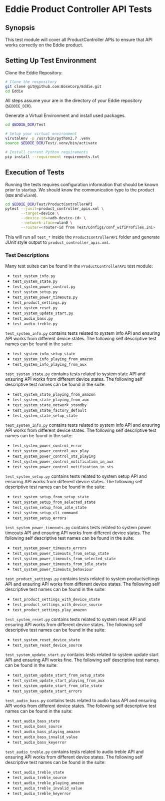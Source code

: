# Eddie Product Controller API Tests

## Synopsis
This test module will cover all ProductController APIs to ensure that API works correctly on the Eddie product. 


## Setting Up Test Environment

Clone the Eddie Repository:
```bash
# Clone the respository
git clone git@github.com:BoseCorp/Eddie.git
cd Eddie
```
All steps assume your are in the directory of your Eddie repository (`$EDDIE_DIR`).

Generate a Virtual Environment and install used packages.
```bash
cd $EDDIE_DIR/Test

# Setup your virtual environment
virutalenv -p /usr/bin/python2.7 .venv
source $EDDIE_DIR/Test/.venv/bin/activate

# Install current Python requirements
pip install --requirement requirements.txt
```

## Execution of Tests
Running the tests requires configuration information that should be known prior to startup. We should know the 
communication type to the product (`ADB` and `wlan0`).

```bash
cd $EDDIE_DIR/Test/ProductControllerAPI
pytest --junit=product_controller_apis.xml \
       --target=device \
       --device-id=<adb-device-id> \
       --network-iface=wlan0 \
       --router=<router-id from Test/Configs/conf_wifiProfiles.ini>
```
This will run all `test_*` inside the `ProductControllerAPI` folder and generate JUnit style output to 
`product_controller_apis.xml`. 

### Test Descriptions
Many test suites can be found in the `ProductControllerAPI` test module:
- `test_system_info.py`
- `test_system_state.py`
- `test_system_power_control.py`
- `test_system_setup.py`
- `test_system_power_timeouts.py`
- `test_product_settings.py`
- `test_system_reset.py`
- `test_system_update_start.py`
- `test_audio_bass.py`
- `test_audio_treble.py`

`test_system_info.py` contains tests related to system info API and ensuring API works from different device states. 
The following self descriptive test names can be found in the suite:
- `test_system_info_setup_state`
- `test_system_info_playing_from_amazon`
- `test_system_info_playing_from_aux`

`test_system_state.py` contains tests related to system state API and ensuring API works from different device states.
The following self descriptive test names can be found in the suite:
- `test_system_state_playing_from_amazon`
- `test_system_state_playing_from_aux`
- `test_system_state_network_standby`
- `test_system_state_factory_default`
- `test_system_state_setup_state`

`test_system_info.py` contains tests related to system info API and ensuring API works from different device states.
The following self descriptive test names can be found in the suite:
- `test_system_power_control_error`
- `test_system_power_control_aux_play`
- `test_system_power_control_sts_playing`
- `test_system_power_control_notification_in_aux`
- `test_system_power_control_notification_in_sts`

`test_system_setup.py` contains tests related to system setup API and ensuring API works from different device states.
The following self descriptive test names can be found in the suite:
- `test_system_setup_from_setup_state`
- `test_system_setup_from_selected_state`
- `test_system_setup_from_idle_state`
- `test_system_setup_cli_command`
- `test_system_setup_errors`

`test_system_power_timeouts.py` contains tests related to system power timeouts API and ensuring API works from different device states.
The following self descriptive test names can be found in the suite:
- `test_system_power_timeouts_errors`
- `test_system_power_timeouts_from_setup_state`
- `test_system_power_timeouts_from_selected_state`
- `test_system_power_timeouts_from_idle_state`
- `test_system_power_timeouts_behaviour`

`test_product_settings.py` contains tests related to system productsettings API and ensuring API works from different device states.
The following self descriptive test names can be found in the suite:
- `test_product_settings_with_device_state`
- `test_product_settings_with_device_source`
- `test_product_settings_play_amazon`

`test_system_reset.py` contains tests related to system reset API and ensuring API works from different device states. 
The following self descriptive test names can be found in the suite:
- `test_system_reset_device_state`
- `test_system_reset_device_source`

`test_system_update_start.py` contains tests related to system update start API and ensuring API works fine.
The following self descriptive test names can be found in the suite:
- `test_system_update_start_from_setup_state`
- `test_system_update_start_playing_from_aux`
- `test_system_update_start_from_idle_state`
- `test_system_update_start_errors`

`test_audio_bass.py` contains tests related to audio bass API and ensuring API works from different device states. 
The following self descriptive test names can be found in the suite:
- `test_audio_bass_state`
- `test_audio_bass_source`
- `test_audio_bass_playing_amazon`
- `test_audio_bass_invalid_value`
- `test_audio_bass_keyerror`

`test_audio_treble.py` contains tests related to audio treble API and ensuring API works from different device states. 
The following self descriptive test names can be found in the suite:
- `test_audio_treble_state`
- `test_audio_treble_source`
- `test_audio_treble_playing_amazon`
- `test_audio_treble_invalid_value`
- `test_audio_treble_keyerror`
